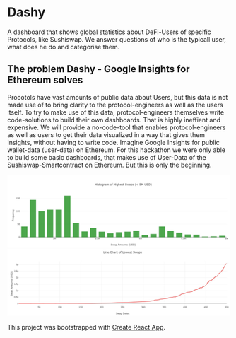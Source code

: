 # Dashy

A dashboard that shows global statistics about DeFi-Users of specific Protocols, like Sushiswap. We answer questions of who is the typicall user, what does he do and categorise them.

## The problem Dashy - Google Insights for Ethereum solves

Procotols have vast amounts of public data about Users, but this data is not made use of to bring clarity to the protocol-engineers as well as the users itself. To try to make use of this data, protocol-engineers themselves write code-solutions to build their own dashboards. That is highly ineffient and expensive. We will provide a no-code-tool that enables protocol-engineers as well as users to get their data visualized in a way that gives them insights, without having to write code. Imagine Google Insights for public wallet-data (user-data) on Ethereum. For this hackathon we were only able to build some basic dashboards, that makes use of User-Data of the Sushiswap-Smartcontract on Ethereum. But this is only the beginning.

![alt text](img/highest.JPG)
![alt text](img/lowest-line.JPG)


This project was bootstrapped with [Create React App](https://github.com/facebook/create-react-app).
